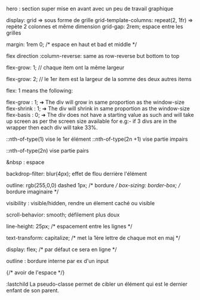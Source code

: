 hero : section super mise en avant avec un peu de travail graphique

display: grid => sous forme de grille
grid-template-columns: repeat(2, 1fr) => repète 2 colonnes et même dimension
grid-gap: 2rem; espace entre les grilles

margin: 1rem 0; /* espace en haut et bad et middle */

flex direction :column-reverse: same as row-reverse but bottom to top

flex-grow: 1; // chaque item ont la même largeur 


flex-grow: 2; // le 1er item est la largeur de la somme des deux autres items 

flex: 1 means the following:

flex-grow : 1;    ➜ The div will grow in same proportion as the window-size       
flex-shrink : 1;  ➜ The div will shrink in same proportion as the window-size 
flex-basis : 0;   ➜ The div does not have a starting value as such and will 
                     take up screen as per the screen size available for
                     e.g:- if 3 divs are in the wrapper then each div will take 33%.



::nth-of-type(1) vise le 1er élément
::nth-of-type(2n +1) vise partie impairs 

::nth-of-type(2n) vise partie pairs 

&nbsp : espace

backdrop-filter: blur(4px); effet de flou derrière l'élément

 outline: rgb(255,0,0) dashed 1px; /* bordure */
 box-sizing: border-box; /* bordure imaginaire */

 visibility : visible/hidden, rendre un élement caché ou visible

scroll-behavior: smooth; défilement plus doux

line-height: 25px; /* espacement entre les lignes */

text-transform: capitalize; /* met la 1ère lettre de chaque mot en maj */

display: flex; /* par défaut ce sera en ligne */

outline : bordure interne par ex d'un input 

 <div /> {/* avoir de l'espace */}

 :lastchild La pseudo-classe permet de cibler un élément qui est le dernier enfant de son parent.